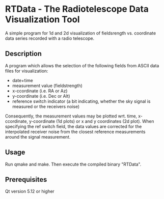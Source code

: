 # RTData - The Radiotelescope Data Visualization Tool
A simple program for 1d and 2d visualization of fieldsrength vs. coordinate data series recorded with a radio telescope.

## Description
A program which allows the selection of the following fields from ASCII data files for visualization:
- date+time
- measurement value (fieldstrength)
- x-ccordinate (i.e. RA or Az)
- y-coordinate (i.e. Dec or Alt)
- reference switch indicator (a bit indicating, whether the sky signal is measured or the receivers noise)

Consequently, the measurement values may be plotted wrt. time, x-ccordinate, y-coordinate (1d plots) or x and y coordinates (2d plot). When specifying the ref switch field, the data values are corrected for the interpolated receiver noise from the closest reference measurements around the signal measurement.

## Usage
Run qmake and make. Then execute the compiled binary "RTData".

## Prerequisites
Qt version 5.12 or higher
